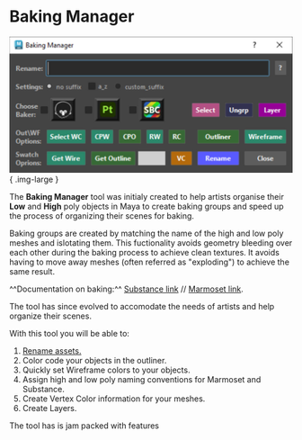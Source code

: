 # Baking Manager

![Baking Manager](images/Baking_Manager_window.jpg){ .img-large } 


The **Baking Manager** tool was initialy created to help artists organise their **Low** and **High** poly objects in Maya to create baking groups and speed up the process of organizing their scenes for baking.  

Baking groups are created by matching the name of the high and low poly meshes and islotating them. This fuctionality avoids geometry bleeding over each other during the baking process to achieve clean textures. It avoids having to move away meshes (often referred as "exploding") to achieve the same result. 

^^Documentation on baking:^^  [Substance link](https://helpx.adobe.com/substance-3d-bake/features/matching-by-name.html "Go to Substance Painter documentation for baking with Matching by name.") //
[Marmoset link](https://marmoset.co/posts/toolbag-baking-tutorial/ "Go to Marmoset documentation for baking with Matching by name.").

The tool has since evolved to accomodate the needs of artists and help organize their scenes.


With this tool you will be able to:

1. [Rename assets.](/docs/Baking%20Manager/Rename%20Features.md) 
2. Color code your objects in the outliner.
3. Quickly set Wireframe colors to your objects.
4. Assign high and low poly naming conventions for Marmoset and Substance.
5. Create Vertex Color information for your meshes.
6. Create Layers.

The tool has is jam packed with features 